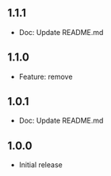 ## 1.1.1

* Doc: Update README.md

## 1.1.0

* Feature: remove

## 1.0.1

* Doc: Update README.md
  
## 1.0.0

* Initial release
